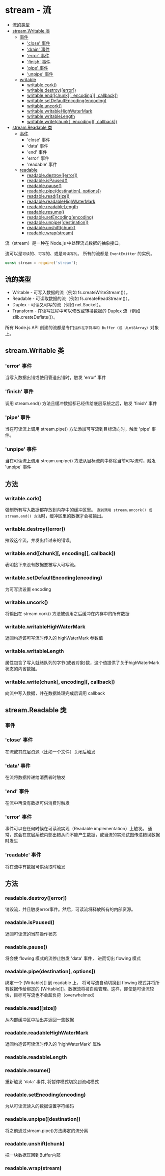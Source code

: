 # stream - 流

* [流的类型](#stream-types)
* [stream.Writable 类](#stream-writable)
    * [事件](#stream-event-error)
        * ['close' 事件]()
        * ['drain' 事件]()
        * ['error' 事件]()
        * ['finish' 事件]()
        * ['pipe' 事件]()
        * ['unpipe' 事件]()
    * [writable](#writable)
        * [writable.cork()](#writable-cork)
        * [writable.destroy([error])](#writable-destroy)
        * [writable.end([chunk][, encoding][, callback])](#writable-end)
        * [writable.setDefaultEncoding(encoding)](#writable-setdefaultencoding)
        * [writable.uncork()](#writable-uncork)
        * [writable.writableHighWaterMark](#writable-writablehighwaterMark)
        * [writable.writableLength](#writable-writablelength)
        * [writable.write(chunk[, encoding][, callback])](#writable-write)
* [stream.Readable 类](#stream-readable)
     * [事件](#stream-readable-event)
        * 'close' 事件
        * 'data' 事件
        * 'end' 事件
        * 'error' 事件
        * 'readable' 事件
     * [readable](#readable)
        * [readable.destroy([error])](#readable-destroy)
        * [readable.isPaused()](#readable-ispaused)
        * [readable.pause()](#readable-pause)
        * [readable.pipe(destination[, options])](#readable-pipe)
        * [readable.read([size])](#readable-read)
        * [readable.readableHighWaterMark](#readable-readablehighwatermark)
        * [readable.readableLength](#readable-readablelength)
        * [readable.resume()](#readable-resume)
        * [readable.setEncoding(encoding)](#readable-setencoding)
        * [readable.unpipe([destination])](#readable-unpipe)
        * [readable.unshift(chunk)](#readable-unshift)
        * [readable.wrap(stream)](#readable-wrap)

流（stream）是一种在 Node.js 中处理流式数据的抽象接口。 

流可以是`可读`的、`可写`的、或是`可读写的`。 所有的流都是 `EventEmitter` 的实例。

```js
const stream = require('stream');
```

<h2 id="stream-types">流的类型</h2>

* Writable - 可写入数据的流（例如 fs.createWriteStream()）。
* Readable - 可读取数据的流（例如 fs.createReadStream()）。
* Duplex - 可读又可写的流（例如 net.Socket）。
* Transform - 在读写过程中可以修改或转换数据的 Duplex 流（例如 zlib.createDeflate()）。

所有 Node.js API 创建的流都是专门`运作在字符串和 Buffer（或 Uint8Array）`对象上。

<h2 id="stream-writable">stream.Writable 类</h2>


<h3 id="stream-event-error">'error' 事件</h3>
当写入数据出错或使用管道出错时，触发 'error' 事件

<h3 id="stream-event-">'finish' 事件</h3>
调用 stream.end() 方法且缓冲数据都已经传给底层系统之后，触发 'finish' 事件

<h3 id="stream-event-">'pipe' 事件</h3>
当在可读流上调用 stream.pipe() 方法添加可写流到目标流向时，触发 'pipe' 事件。

<h3 id="stream-event-">'unpipe' 事件</h3>
当在可读流上调用 stream.unpipe() 方法从目标流向中移除当前可写流时，触发 'unpipe' 事件

<h2 id="writable">方法</h2>

<h3 id="writable-cork">writable.cork()</h3>

强制所有写入数据都存放到内存中的缓冲区里。 `直到调用 stream.uncork() 或 stream.end() 方法`时，缓冲区里的数据才会被输出。

<h3 id="writable-destroy">writable.destroy([error])</h3>
摧毁这个流，并发出传过来的错误。

<h3 id="writable-end">writable.end([chunk][, encoding][, callback])</h3>
表明接下来没有数据要被写入可写流。

<h3 id="writable-setdefaultencoding">writable.setDefaultEncoding(encoding)</h3>
为可写流设置 encoding

<h3 id="writable-uncork">writable.uncork()</h3>

将输出在 stream.cork() 方法被调用之后缓冲在内存中的所有数据

<h3 id="writable-writablehighwatermark">writable.writableHighWaterMark</h3>

返回构造该可写流时传入的 highWaterMark 参数值

<h3 id="writable-writablelength">writable.writableLength</h3>

属性包含了写入就绪队列的字节(或者对象)数，这个值提供了关于highWaterMark状态的内省数据。

<h3 id="writable-write">writable.write(chunk[, encoding][, callback])</h3>

向流中写入数据，并在数据处理完成后调用 callback


<h2 id="stream-readable">stream.Readable 类</h2>

<h3 id="stream-readable-event">事件</h3>

### 'close' 事件
在流或其底层资源（比如一个文件）关闭后触发

### 'data' 事件
在流将数据传递给消费者时触发

### 'end' 事件
在流中再没有数据可供消费时触发

### 'error' 事件
事件可以在任何时候在可读流实现（Readable implementation）上触发。 通常，这会在底层系统内部出错从而不能产生数据，或当流的实现试图传递错误数据时发生

### 'readable' 事件
将在流中有数据可供读取时触发


<h2 id="readable">方法</h2>

<h3 id="readable-destroy">readable.destroy([error])</h3>

销毁流，并且触发error事件。然后，可读流将释放所有的内部资源。

<h3 id="readable-ispaused">readable.isPaused()</h3>

返回可读流的当前操作状态

<h3 id="readable-pause">readable.pause()</h3>

将会使 flowing 模式的流停止触发 'data' 事件， 进而切出 flowing 模式

<h3 id="readable-pipe">readable.pipe(destination[, options])</h3>

绑定一个 [Writable][] 到 readable 上， 将可写流自动切换到 flowing 模式并将所有数据传给绑定的 [Writable][]。数据流将被自动管理。这样，即使是可读流较快，目标可写流也不会超负荷（overwhelmed）

<h3 id="readable-read">readable.read([size])</h3>

从内部缓冲区中抽出并返回一些数据

<h3 id="readable-readablehighwatermark">readable.readableHighWaterMark</h3>

返回构造该可读流时传入的 'highWaterMark' 属性

<h3 id="readable-readablelength">readable.readableLength</h3>
<h3 id="readable-resume">readable.resume()</h3>

重新触发 'data' 事件, 将暂停模式切换到流动模式

<h3 id="readable-setencoding">readable.setEncoding(encoding)</h3>

为从可读流读入的数据设置字符编码

<h3 id="readable-unpipe">readable.unpipe([destination])</h3>

将之前通过stream.pipe()方法绑定的流分离

<h3 id="readable-unshift">readable.unshift(chunk)</h3>

把一块数据压回到Buffer内部

<h3 id="readable-wrap">readable.wrap(stream)</h3>